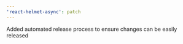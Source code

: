 ```yaml
---
'react-helmet-async': patch
---
```


Added automated release process to ensure changes can be easily released
